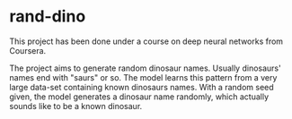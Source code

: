 # rand-dino

This project has been done under a course on deep neural networks from Coursera. 

The project aims to generate random dinosaur names. Usually dinosaurs' names end with "saurs" or so. The model learns this pattern from a very large data-set containing known dinosaurs names. With a random seed given, the model generates a dinosaur name randomly, which actually sounds like to be a known dinosaur. 
